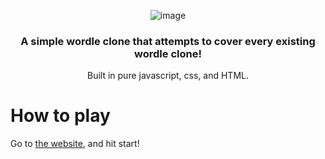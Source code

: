 <div align="center">

![image](https://user-images.githubusercontent.com/46410314/202870846-a20f8a9b-fa50-473f-a11f-9e6591968052.png)
 
### A simple wordle clone that attempts to cover every existing wordle clone!

Built in pure javascript, css, and HTML.
</div>

# How to play
Go to [the website](https://wordle.clxxiii.github.io), and hit start!
